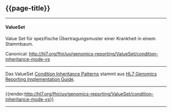## {{page-title}}

---

#### ValueSet

Value Set für spezifische Übertragungsmuster einer Krankheit in einem Stammbaum.

Canonical: http://hl7.org/fhir/uv/genomics-reporting/ValueSet/condition-inheritance-mode-vs

---

Das ValueSet [Condition Inheritance Patterns](http://hl7.org/fhir/uv/genomics-reporting/STU2/ValueSet-condition-inheritance-mode-vs.html) stammt aus [HL7 Genomics Reporting Implementation Guide](http://hl7.org/fhir/uv/genomics-reporting/STU2/).

---

{{render:http://hl7.org/fhir/uv/genomics-reporting/ValueSet/condition-inheritance-mode-vs}}

---